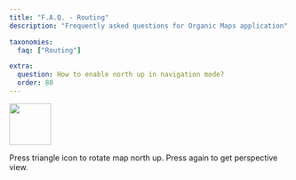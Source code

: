 ```yaml
---
title: "F.A.Q. - Routing"
description: "Frequently asked questions for Organic Maps application"

taxonomies:
  faq: ["Routing"]

extra:
  question: How to enable north up in navigation mode?
  order: 80
---
```


<img src="/images/faq/faq-map-location-icon-4.png" width="75px"/>

Press triangle icon to rotate map north up. Press again to get perspective view.
